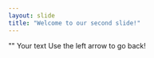 ```yaml
---
layout: slide
title: "Welcome to our second slide!"
---
```

""
Your text
Use the left arrow to go back!
